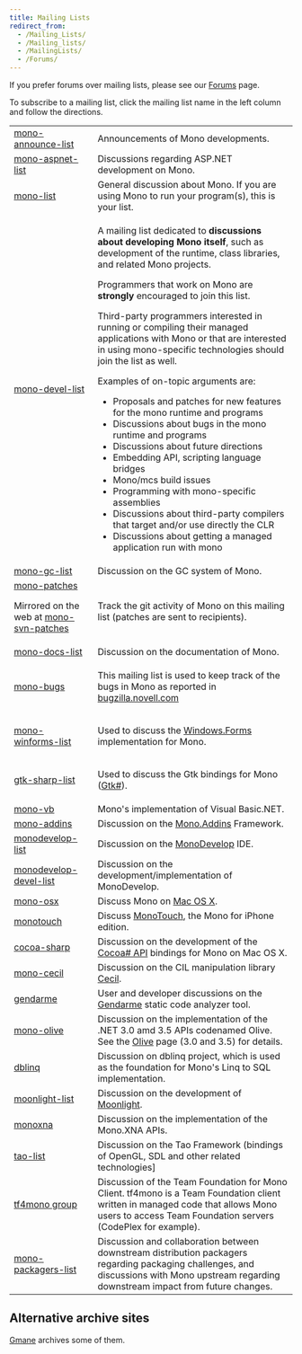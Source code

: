 ```yaml
---
title: Mailing Lists
redirect_from:
  - /Mailing_Lists/
  - /Mailing_lists/
  - /MailingLists/
  - /Forums/
---
```


If you prefer forums over mailing lists, please see our [Forums](http://mono.1490590.n4.nabble.com/) page.

To subscribe to a mailing list, click the mailing list name in the left column and follow the directions.

<table>
<tbody>
<tr>
  <td><a href="https://lists.dot.net/mailman/listinfo/mono-announce-list">mono-announce-list</a></td>
  <td>Announcements of Mono developments.</td>
</tr>
<tr>
  <td><a href="https://lists.dot.net/mailman/listinfo/mono-aspnet-list">mono-aspnet-list</a></td>
  <td>Discussions regarding ASP.NET development on Mono.</td>
</tr>
<tr>
  <td><a href="https://lists.dot.net/mailman/listinfo/mono-list">mono-list</a></td>
  <td>General discussion about Mono. If you are using Mono to run your program(s), this is your list.</td>
</tr>
<tr>
  <td><a href="https://lists.dot.net/mailman/listinfo/mono-devel-list">mono-devel-list</a></td>
  <td>
    <p>A mailing list dedicated to <strong>discussions about developing Mono itself</strong>, such as development of the runtime, class libraries, and related Mono projects.</p>
    <p>Programmers that work on Mono are <strong>strongly</strong> encouraged to join this list.</p>
    <p>Third-party programmers interested in running or compiling their managed applications with Mono or that are interested in using mono-specific technologies should join the list as well.</p>
    <p>Examples of on-topic arguments are:</p>
    <ul>
    <li>Proposals and patches for new features for the mono runtime and programs</li>
    <li>Discussions about bugs in the mono runtime and programs</li>
    <li>Discussions about future directions</li>
    <li>Embedding API, scripting language bridges</li>
    <li>Mono/mcs build issues</li>
    <li>Programming with mono-specific assemblies</li>
    <li>Discussions about third-party compilers that target and/or use directly the CLR</li>
    <li>Discussions about getting a managed application run with mono</li>
    </ul>
  </td>
</tr>
<tr>
  <td><a href="https://lists.dot.net/mailman/listinfo/mono-gc-list">mono-gc-list</a></td>
  <td>Discussion on the GC system of Mono.</td>
</tr>
<tr>
  <td>
    <a href="https://lists.dot.net/mailman/listinfo/mono-patches">mono-patches</a>
    <p>Mirrored on the web at <a href="http://groups-beta.google.com/group/mono-svn-patches">mono-svn-patches</a></p>
  </td>
  <td><p>Track the git activity of Mono on this mailing list (patches are sent to recipients).</p></td>
</tr>
<tr>
  <td><a href="https://lists.dot.net/mailman/listinfo/mono-docs-list">mono-docs-list</a></td>
  <td>Discussion on the documentation of Mono.</td>
</tr>
<tr>
  <td><a href="https://lists.dot.net/mailman/listinfo/mono-bugs">mono-bugs</a></td>
  <td><p>This mailing list is used to keep track of the bugs in Mono as reported in <a href="http://bugzilla.novell.com">bugzilla.novell.com</a></p></td>
</tr>
<tr>
  <td><a href="https://lists.dot.net/mailman/listinfo/mono-winforms-list">mono-winforms-list</a></td>
  <td><p>Used to discuss the <a href="/docs/gui/winforms/">Windows.Forms</a> implementation for Mono.</p></td>
</tr>
<tr>
  <td><a href="https://lists.dot.net/mailman/listinfo/gtk-sharp-list">gtk-sharp-list</a></td>
  <td><p>Used to discuss the Gtk bindings for Mono (<a href="http://gtk-sharp.sf.net">Gtk#</a>).</p></td>
</tr>
<tr>
  <td><a href="https://lists.dot.net/mailman/listinfo/mono-vb">mono-vb</a></td>
  <td>Mono's implementation of Visual Basic.NET.</td>
</tr>
<tr>
  <td><a href="http://groups.google.com/group/mono-addins">mono-addins</a></td>
  <td>Discussion on the <a href="/archived/monoaddins" title="Mono.Addins">Mono.Addins</a> Framework.</td>
</tr>
<tr>
  <td><a href="https://lists.dot.net/mailman/listinfo/monodevelop-list">monodevelop-list</a></td>
  <td>Discussion on the <a href="/archived/monodevelop" title="MonoDevelop">MonoDevelop</a> IDE.</td>
</tr>
<tr>
  <td><a href="https://lists.dot.net/mailman/listinfo/monodevelop-devel-list">monodevelop-devel-list</a></td>
  <td>Discussion on the development/implementation of MonoDevelop.</td>
</tr>
<tr>
  <td><a href="https://lists.dot.net/mailman/listinfo/mono-osx">mono-osx</a></td>
  <td>Discuss Mono on <a href="/docs/about-mono/supported-platforms/osx/" title="Mono:OSX">Mac OS X</a>.</td>
</tr>
<tr>
  <td><a href="https://lists.dot.net/mailman/listinfo/monotouch">monotouch</a></td>
  <td>Discuss <a href="http://xamarin.com/platform">MonoTouch</a>, the Mono for iPhone edition.</td>
</tr>
<tr>
  <td><a href="https://lists.dot.net/mailman/listinfo/cocoa-sharp">cocoa-sharp</a></td>
  <td>Discussion on the development of the <a href="/docs/tools+libraries/libraries/monomac/">Cocoa# API</a> bindings for Mono on Mac OS X.</td>
</tr>
<tr>
  <td><a href="http://groups.google.com/group/mono-cecil">mono-cecil</a></td>
  <td>Discussion on the CIL manipulation library <a href="/docs/tools+libraries/libraries/Mono.Cecil/">Cecil</a>.</td>
</tr>
<tr>
  <td><a href="http://groups.google.com/group/gendarme">gendarme</a></td>
  <td>User and developer discussions on the <a href="/docs/tools+libraries/tools/gendarme/">Gendarme</a> static code analyzer tool.</td>
</tr>
<tr>
  <td><a href="http://groups.google.com/group/mono-olive">mono-olive</a></td>
  <td>Discussion on the implementation of the .NET 3.0 amd 3.5 APIs codenamed Olive. See the <a href="/archived/olive" title="Olive">Olive</a> page (3.0 and 3.5) for details.</td>
</tr>
<tr>
  <td><a href="http://groups.google.com/group/dblinq">dblinq</a></td>
  <td>Discussion on dblinq project, which is used as the foundation for Mono's Linq to SQL implementation.</td>
</tr>
<tr>
  <td><a href="https://lists.dot.net/mailman/listinfo/moonlight-list">moonlight-list</a></td>
  <td>Discussion on the development of <a href="/docs/web/moonlight/">Moonlight</a>.</td>
</tr>
<tr>
  <td><a href="http://groups.google.com/group/monoxna">monoxna</a></td>
  <td>Discussion on the implementation of the Mono.XNA APIs.</td>
</tr>
<tr>
  <td><a href="http://galactus.ximian.com/mailman/listinfo/tao-list">tao-list</a></td>
  <td>Discussion on the Tao Framework (bindings of OpenGL, SDL and other related technologies]</td>
</tr>
<tr>
  <td><a href="http://groups.google.com/group/tf4mono">tf4mono group</a></td>
  <td>Discussion of the Team Foundation for Mono Client. tf4mono is a Team Foundation client written in managed code that allows Mono users to access Team Foundation servers (CodePlex for example).</td>
</tr>
<tr>
  <td><a href="https://lists.dot.net/mailman/listinfo/mono-packagers-list">mono-packagers-list</a></td>
  <td>Discussion and collaboration between downstream distribution packagers regarding packaging challenges, and discussions with Mono upstream regarding downstream impact from future changes.</td>
</tr>
</tbody>
</table>

Alternative archive sites
-------------------------

[Gmane](http://dir.gmane.org/index.php?prefix=gmane.comp.gnome.mono) archives some of them.

